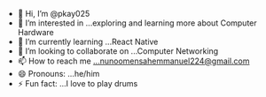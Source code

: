 - 👋 Hi, I’m @pkay025
- 👀 I’m interested in ...exploring and learning more about Computer Hardware 
- 🌱 I’m currently learning ...React Native
- 💞️ I’m looking to collaborate on ...Computer Networking
- 📫 How to reach me ...nunoomensahemmanuel224@gmail.com
- 😄 Pronouns: ...he/him
- ⚡ Fun fact: ...I love to play drums

<!---
pkay025/pkay025 is a ✨ special ✨ repository because its `README.md` (this file) appears on your GitHub profile.
You can click the Preview link to take a look at your changes.
--->
